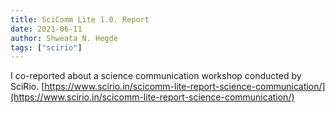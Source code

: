 ```yaml
---
title: SciComm Lite 1.0. Report
date: 2021-06-11
author: Shweata N. Hegde
tags: ["scirio"]
---
```


I co-reported about a science communication workshop conducted by SciRio. [https://www.scirio.in/scicomm-lite-report-science-communication/](https://www.scirio.in/scicomm-lite-report-science-communication/)
